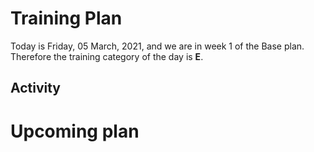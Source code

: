 Training Plan
================

Today is Friday, 05 March, 2021, and we are in week 1 of the Base plan.
Therefore the training category of the day is **E**.

## Activity

# Upcoming plan
